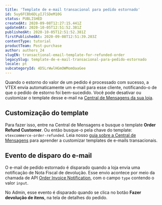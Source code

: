 ```yaml
---
title: 'Template de e-mail transacional para pedido estornado'
id: 5uy6FCBb6DLyIJlSDeM10G
status: PUBLISHED
createdAt: 2020-09-08T12:27:15.441Z
updatedAt: 2020-10-05T12:51:52.381Z
publishedAt: 2020-10-05T12:51:52.381Z
firstPublishedAt: 2020-09-08T12:51:39.203Z
contentType: tutorial
productTeam: Post-purchase
author: authors_24
slugEN: transactional-email-template-for-refunded-order
legacySlug: template-de-e-mail-transacional-para-pedido-estornado
locale: pt
subcategoryId: 4D5LrWwlHGmOWMomOaaGee
---
```


Quando o estorno do valor de um pedido é processado com sucesso, a VTEX envia automaticamente um e-mail para esse cliente, notificando-o de que o pedido de  estorno foi bem-sucedido. Você pode desativar ou customizar o template desse e-mail na [Central de Mensagens da sua loja](/pt/tracks/transactional-emails--6IkJwttMw5T84mlY9RifRP/5uvq01BDu6nnDEJpseR1aH).

## Customização do template

Para fazer isso, entre na Central de Mensagens e busque o template **Order Refund Customer**. Ou então busque-o pela chave do template: `vtexcommerce-order-refunded`. Leia nosso [guia sobre a Central de Mensagens](/pt/tracks/transactional-emails--6IkJwttMw5T84mlY9RifRP/335JZKUYgvYlGOJgvJYxRO) para aprender a customizar templates de e-mails transacionais.

## Evento de disparo do e-mail

O e-mail de pedido estornado é disparado quando a loja envia uma notificação de Nota Fiscal de devolução. Esse envio acontece por meio da chamada de API [Order Invoice Notification](https://developers.vtex.com/reference/invoice#invoicenotification), com o campo `type` contendo o valor `input`.

No Admin, esse evento é disparado quando se clica no botão **Fazer devolução de itens**, na tela de detalhes do pedido.
